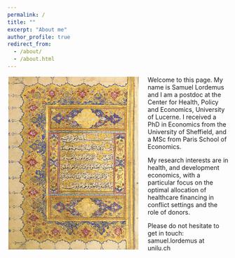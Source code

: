 ```yaml
---
permalink: /
title: ""
excerpt: "About me"
author_profile: true
redirect_from: 
  - /about/
  - /about.html
---
```

<img src="/images/Quran_Ottoman_18th.png" alt="drawing" width="300" height="400" style="float: left; padding-right:20px"/> Welcome to this page. My name is Samuel Lordemus and I am a postdoc at the Center for Health, Policy and Economics, University of Lucerne. I received a PhD in Economics from the University of Sheffield, and a MSc from Paris School of Economics. <br>

My research interests are in health, and development economics, with a particular focus on the optimal allocation of healthcare financing in conflict settings and the role of donors. <br>

Please do not hesitate to get in touch: samuel.lordemus at unilu.ch